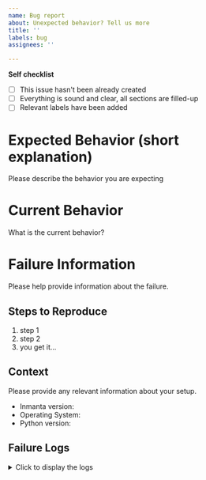 ```yaml
---
name: Bug report
about: Unexpected behavior? Tell us more
title: ''
labels: bug
assignees: ''

---
```


**Self checklist**

 - [ ] This issue hasn't been already created
 - [ ] Everything is sound and clear, all sections are filled-up
 - [ ] Relevant labels have been added

# Expected Behavior (short explanation)

Please describe the behavior you are expecting

# Current Behavior

What is the current behavior?

# Failure Information

Please help provide information about the failure.

## Steps to Reproduce

1. step 1
2. step 2
3. you get it...

## Context

Please provide any relevant information about your setup. 

* Inmanta version:
* Operating System:
* Python version:

## Failure Logs
<details>
<summary>Click to display the logs</summary>

```
Enter the logs here
```

</details>
